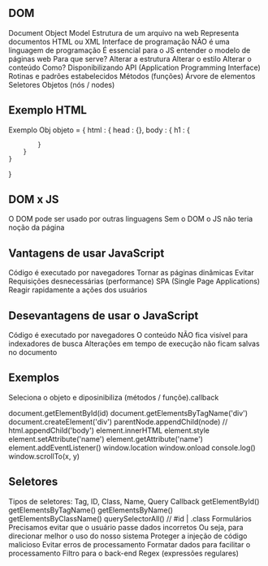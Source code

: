 ## DOM

Document Object Model
Estrutura de um arquivo na web
Representa documentos HTML ou XML
Interface de programação
NÃO é uma linguagem de programação
É essencial para o JS entender o modelo de páginas web
Para que serve?
Alterar a estrutura
Alterar o estilo
Alterar o conteúdo
Como?
Disponibilizando API (Application Programming Interface)
Rotinas e padrões estabelecidos
Métodos (funções)
Árvore de elementos
Seletores
Objetos (nós / nodes)

## Exemplo HTML
<html>
    <head></head>
    <body></body>
</html>

Exemplo Obj
objeto = {
    html : {
        head : {},
        body : {
            h1 : {

            }
        }
    }
}

## DOM x JS
O DOM pode ser usado por outras linguagens
Sem o DOM o JS não teria noção da página

## Vantagens de usar JavaScript
Código é executado por navegadores
Tornar as páginas dinâmicas
Evitar Requisições desnecessárias (performance)
SPA (Single Page Applications)
Reagir rapidamente a ações dos usuários

## Desevantagens de usar o JavaScript
Código é executado por navegadores
O conteúdo NÃO fica visível para indexadores de busca
Alterações em tempo de execução não ficam salvas no documento

## Exemplos
Seleciona o objeto e diposinibiliza (métodos / funçõe).callback

document.getElementById(id)
document.getElementsByTagName('div')
document.createElement('div')
parentNode.appendChild(node) // html.appendChild('body')
element.innerHTML
element.style
element.setAttribute('name')
element.getAttribute('name')
element.addEventListener()
window.location
window.onload
console.log()
window.scrollTo(x, y)

## Seletores
Tipos de seletores: Tag, ID, Class, Name, Query
Callback
getElementById()
getElementsByTagName()
getElementsByName()
getElementsByClassName()
querySelectorAll() // #id | .class
Formulários
Precisamos evitar que o usuário passe dados incorretos
Ou seja, para direcionar melhor o uso do nosso sistema
Proteger a injeção de código malicioso
Evitar erros de processamento
Formatar dados para facilitar o processamento
Filtro para o back-end
Regex (expressões regulares)